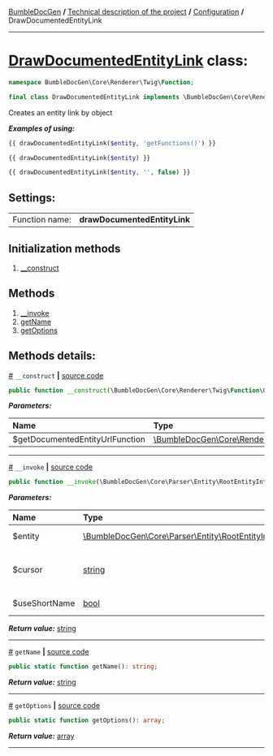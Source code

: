 [BumbleDocGen](/docs/README.md) **/**
[Technical description of the project](/docs/tech/readme.md) **/**
[Configuration](/docs/tech/01_configuration.md) **/**
DrawDocumentedEntityLink

---


# [DrawDocumentedEntityLink](https://github.com/bumble-tech/bumble-doc-gen/blob/master/src/Core/Renderer/Twig/Function/DrawDocumentedEntityLink.php#L21) class:

```php
namespace BumbleDocGen\Core\Renderer\Twig\Function;

final class DrawDocumentedEntityLink implements \BumbleDocGen\Core\Renderer\Twig\Function\CustomFunctionInterface
```
Creates an entity link by object

***Examples of using:***
```php
{{ drawDocumentedEntityLink($entity, 'getFunctions()') }}
```
```php
{{ drawDocumentedEntityLink($entity) }}
```
```php
{{ drawDocumentedEntityLink($entity, '', false) }}
```


<h2>Settings:</h2>

<table>
    <tr>
        <td>Function name:</td>
        <td><b>drawDocumentedEntityLink</b></td>
    </tr>
</table>

## Initialization methods

1. [__construct](#m-construct) 
## Methods

1. [__invoke](#m-invoke) 
1. [getName](#mgetname) 
1. [getOptions](#mgetoptions) 

## Methods details:

<a name="m-construct" href="#m-construct">#</a> `__construct`  **|** [source code](https://github.com/bumble-tech/bumble-doc-gen/blob/master/src/Core/Renderer/Twig/Function/DrawDocumentedEntityLink.php#L23)
```php
public function __construct(\BumbleDocGen\Core\Renderer\Twig\Function\GetDocumentedEntityUrl $getDocumentedEntityUrlFunction);
```

***Parameters:***

| Name | Type | Description |
|:-|:-|:-|
$getDocumentedEntityUrlFunction | [\BumbleDocGen\Core\Renderer\Twig\Function\GetDocumentedEntityUrl](https://github.com/bumble-tech/bumble-doc-gen/blob/master/src/Core/Renderer/Twig/Function/GetDocumentedEntityUrl.php) | - |

---

<a name="m-invoke" href="#m-invoke">#</a> `__invoke`  **|** [source code](https://github.com/bumble-tech/bumble-doc-gen/blob/master/src/Core/Renderer/Twig/Function/DrawDocumentedEntityLink.php#L50)
```php
public function __invoke(\BumbleDocGen\Core\Parser\Entity\RootEntityInterface $entity, string $cursor = '', bool $useShortName = true): string;
```

***Parameters:***

| Name | Type | Description |
|:-|:-|:-|
$entity | [\BumbleDocGen\Core\Parser\Entity\RootEntityInterface](https://github.com/bumble-tech/bumble-doc-gen/blob/master/src/Core/Parser/Entity/RootEntityInterface.php) | The entity for which we want to get the link |
$cursor | [string](https://www.php.net/manual/en/language.types.string.php) | Reference to an element inside an entity, for example, the name of a function/constant/property |
$useShortName | [bool](https://www.php.net/manual/en/language.types.boolean.php) | Use the full or short entity name in the link |

***Return value:*** [string](https://www.php.net/manual/en/language.types.string.php)

---

<a name="mgetname" href="#mgetname">#</a> `getName`  **|** [source code](https://github.com/bumble-tech/bumble-doc-gen/blob/master/src/Core/Renderer/Twig/Function/DrawDocumentedEntityLink.php#L27)
```php
public static function getName(): string;
```

***Return value:*** [string](https://www.php.net/manual/en/language.types.string.php)

---

<a name="mgetoptions" href="#mgetoptions">#</a> `getOptions`  **|** [source code](https://github.com/bumble-tech/bumble-doc-gen/blob/master/src/Core/Renderer/Twig/Function/DrawDocumentedEntityLink.php#L32)
```php
public static function getOptions(): array;
```

***Return value:*** [array](https://www.php.net/manual/en/language.types.array.php)

---
